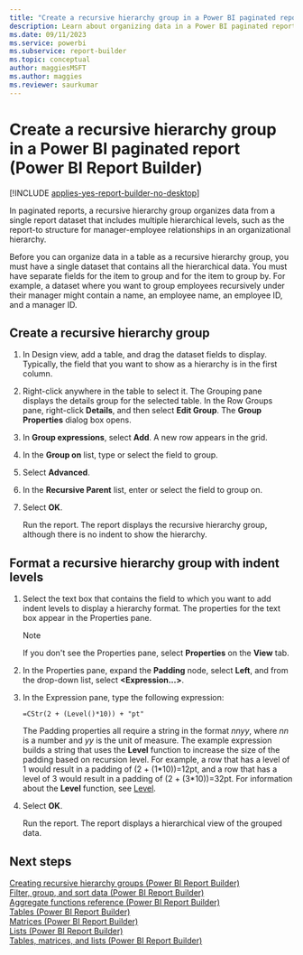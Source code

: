```yaml
---
title: "Create a recursive hierarchy group in a Power BI paginated report | Microsoft Docs"
description: Learn about organizing data in a Power BI paginated report, from a single report dataset that includes hierarchical levels, by using a recursive hierarchy group.
ms.date: 09/11/2023
ms.service: powerbi
ms.subservice: report-builder
ms.topic: conceptual
author: maggiesMSFT
ms.author: maggies
ms.reviewer: saurkumar
---
```

# Create a recursive hierarchy group in a Power BI paginated report (Power BI Report Builder)

[!INCLUDE [applies-yes-report-builder-no-desktop](../../includes/applies-yes-report-builder-no-desktop.md)]

In paginated reports, a recursive hierarchy group organizes data from a single report dataset that includes multiple hierarchical levels, such as the report-to structure for manager-employee relationships in an organizational hierarchy.  
  
 Before you can organize data in a table as a recursive hierarchy group, you must have a single dataset that contains all the hierarchical data. You must have separate fields for the item to group and for the item to group by. For example, a dataset where you want to group employees recursively under their manager might contain a name, an employee name, an employee ID, and a manager ID.  
  
 
## Create a recursive hierarchy group  
  
1.  In Design view, add a table, and drag the dataset fields to display. Typically, the field that you want to show as a hierarchy is in the first column.  
  
1.  Right-click anywhere in the table to select it. The Grouping pane displays the details group for the selected table. In the Row Groups pane, right-click **Details**, and then select **Edit Group**. The **Group Properties** dialog box opens.  
  
1.  In **Group expressions**, select **Add**. A new row appears in the grid.  
  
1.  In the **Group on** list, type or select the field to group.  
  
1.  Select **Advanced**.  
  
1.  In the **Recursive Parent** list, enter or select the field to group on.  
  
1.  Select **OK**.
  
     Run the report. The report displays the recursive hierarchy group, although there is no indent to show the hierarchy.  
  
## Format a recursive hierarchy group with indent levels  
  
1.  Select the text box that contains the field to which you want to add indent levels to display a hierarchy format. The properties for the text box appear in the Properties pane.  
  
    > [!NOTE]  
    >  If you don't see the Properties pane, select **Properties** on the **View** tab.  
  
1.  In the Properties pane, expand the **Padding** node, select **Left**, and from the drop-down list, select **\<Expression...>**.  
  
1.  In the Expression pane, type the following expression:  
  
     `=CStr(2 + (Level()*10)) + "pt"`  
  
     The Padding properties all require a string in the format *nnyy*, where *nn* is a number and *yy* is the unit of measure. The example expression builds a string that uses the **Level** function to increase the size of the padding based on recursion level. For example, a row that has a level of 1 would result in a padding of (2 + (1\*10))=12pt, and a row that has a level of 3 would result in a padding of (2 + (3\*10))=32pt. For information about the **Level** function, see [Level](../../paginated-reports/expressions/report-builder-functions-level-function.md).  
  
1.  Select **OK**.
  
     Run the report. The report displays a hierarchical view of the grouped data.  
  
## Next steps  
 [Creating recursive hierarchy groups &#40;Power BI Report Builder&#41;](../../paginated-reports/expressions/creating-recursive-hierarchy-groups-report-builder.md)   
 [Filter, group, and sort data &#40;Power BI Report Builder&#41;](../../paginated-reports/report-design/filter-group-sort-data-report-builder.md)   
 [Aggregate functions reference &#40;Power BI Report Builder&#41;](../../paginated-reports/expressions/report-builder-functions-aggregate-functions-reference.md)   
 [Tables &#40;Power BI Report Builder&#41;](/sql/reporting-services/report-design/tables-report-builder-and-ssrs)   
 [Matrices &#40;Power BI Report Builder&#41;](/sql/reporting-services/report-design/create-a-matrix-report-builder-and-ssrs)   
 [Lists &#40;Power BI Report Builder&#41;](/sql/reporting-services/report-design/create-invoices-and-forms-with-lists-report-builder-and-ssrs)   
 [Tables, matrices, and lists &#40;Power BI Report Builder&#41;](../../paginated-reports/report-builder-tables-matrices-lists.md)  
  
  
